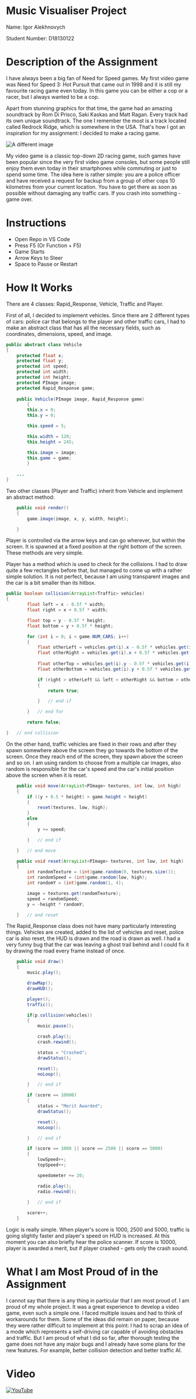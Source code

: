 # Music Visualiser Project

Name: Igor Alekhnovych

Student Number: D18130122

# Description of the Assignment

I have always been a big fan of Need for Speed games. My first video game was Need for Speed 3: Hot Pursuit that came out in 1998 and it is still my favourite racing game even today. In this game you can be either a cop or a racer, but I always wanted to be a cop. 

Apart from stunning graphics for that time, the game had an amazing soundtrack by Rom Di Prisco, Saki Kaskas and Matt Ragan. Every track had its own unique soundtrack. The one I remember the most is a track located called Redrock Ridge, which is somewhere in the USA. That's how I got an inspiration for my assignment: I decided to make a racing game.

![A different image](https://gamefabrique.com/screenshots2/ps/need-for-speed-3-24.big.jpg)

My video game is a classic top-down 2D racing game, such games have been popular since the very first video game consoles, but some people still enjoy them even today in their smartphones while commuting or just to spend some time. The idea here is rather simple: you are a police officer and have received a request for backup from a group of other cops 10 kilometres from your current location. You have to get there as soon as possible without damaging any traffic cars. If you crash into something - game over.


# Instructions

- Open Repo in VS Code
- Press F5 (Or Function + F5)
- Game Starts
- Arrow Keys to Steer
- Space to Pause or Restart

# How It Works

There are 4 classes: Rapid_Response, Vehicle, Traffic and Player.

First of all, I decided to implement vehicles. Since there are 2 different types of cars: police car that belongs to the player and other traffic cars, I had to make an abstract class that has all the necessary fields, such as coordinates, dimensions, speed, and image.

```Java
public abstract class Vehicle 
{
	protected float x;
	protected float y;
	protected int speed;
	protected int width;
	protected int height;
	protected PImage image;
	protected Rapid_Response game;
	
	public Vehicle(PImage image, Rapid_Response game)
    	{
		this.x = 0;
		this.y = 0;

		this.speed = 5;

		this.width = 120;
		this.height = 245;

		this.image = image;
		this.game = game;
    	}
	
	...
}
```

Two other classes (Player and Traffic) inherit from Vehicle and implement an abstract method:

```Java
    public void render()
    {
        game.image(image, x, y, width, height);

    } 
```

Player is controlled via the arrow keys and can go wherever, but within the screen. It is spawned at a fixed position at the right bottom of the screen. These methods are very simple.

Player has a method which is used to check for the collisions. I had to draw quite a few rectangles before that, but managed to come up with a rather simple solution. It is not perfect, because I am using transparent images and the car is a bit smaller than its hitbox.

```Java
public boolean collision(ArrayList<Traffic> vehicles)
{
        float left = x - 0.5f * width;
        float right = x + 0.5f * width;

        float top = y - 0.5f * height;
        float bottom = y + 0.5f * height;

        for (int i = 0; i < game.NUM_CARS; i++)
        {
            float otherLeft = vehicles.get(i).x - 0.5f * vehicles.get(i).width;
            float otherRight = vehicles.get(i).x + 0.5f * vehicles.get(i).width;
    
            float otherTop = vehicles.get(i).y - 0.5f * vehicles.get(i).height;
            float otherBottom = vehicles.get(i).y + 0.5f * vehicles.get(i).height;

            if (right > otherLeft && left < otherRight && bottom > otherTop && top < otherBottom)
            {
                return true;

            }   // end if

        }   // end for

        return false;

}   // end collision
```

On the other hand, traffic vehicles are fixed in their rows and after they spawn somewhere above the screen they go towards the bottom of the screen. Once they reach end of the screen, they spawn above the screen and so on. I am using random to choose from a multiple car images, also random is responsible for the car's speed and the car's initial position above the screen when it is reset.

```Java
    public void move(ArrayList<PImage> textures, int low, int high)
    {
        if ((y + 0.5 * height) > game.height + height)
        {
            reset(textures, low, high);
        }
        else
        {
            y += speed;

        }   // end if

    }   // end move

    public void reset(ArrayList<PImage> textures, int low, int high)
    {
        int randomTexture = (int)game.random(0, textures.size());
        int randomSpeed = (int)game.random(low, high);
        int randomY = (int)game.random(1, 4);

        image = textures.get(randomTexture);
        speed = randomSpeed;
        y = -height * randomY;

    }   // end reset
```

The Rapid_Response class does not have many particularly interesting things. Vehicles are created, added to the list of vehicles and reset, police car is also reset, the HUD is drawn and the road is drawn as well. I had a very funny bug that the car was leaving a ghost trail behind and I could fix it by drawing the road every frame instead of once.

```Java
    public void draw()
    {
        music.play();

        drawMap();
        drawHUD();

        player();
        traffic();

        if(p.collision(vehicles))
        {
            music.pause();

            crash.play();
            crash.rewind();

            status = "Crashed";
            drawStatus();

            reset();
            noLoop();

        }   // end if

        if (score == 10000)
        {
            status = "Merit Awarded";
            drawStatus();

            reset();
            noLoop();

        }   // end if

        if (score == 1000 || score == 2500 || score == 5000)
        {
            lowSpeed++;
            topSpeed++;

            speedometer += 20;

            radio.play();
            radio.rewind();

        }   // end if
        
        score++;
    }
```

Logic is really simple. When player's score is 1000, 2500 and 5000, traffic is going slightly faster and player's speed on HUD is increased. At this moment you can also briefly hear the police scanner. If score is 10000, player is awarded a merit, but if player crashed - gets only the crash sound. 

# What I am Most Proud of in the Assignment

I cannot say that there is any thing in particular that I am most proud of. I am proud of my whole project. It was a great experience to develop a video game, even such a simple one. I faced multiple issues and had to think of workarounds for them. Some of the ideas did remain on paper, because they were rather difficult to implement at this point: I had to scrap an idea of a mode which represents a self-driving car capable of avoiding obstacles and traffic. But I am proud of what I did so far, after thorough testing the game does not have any major bugs and I already have some plans for the new features. For example, better collision detection and better traffic AI.

# Video

[![YouTube](http://img.youtube.com/vi/1vQvvt9M_u4/0.jpg)](https://youtu.be/1vQvvt9M_u4)


